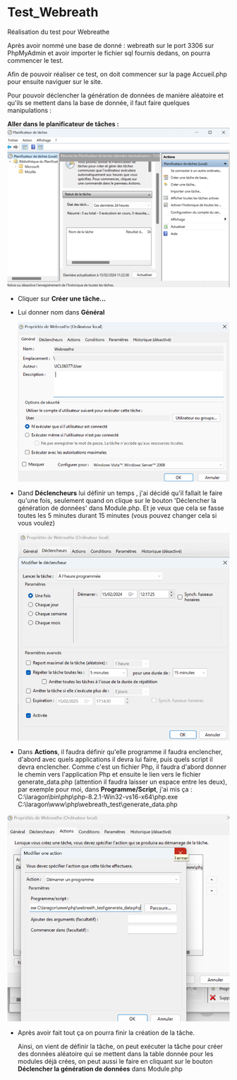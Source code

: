 # Test_Webreath

Réalisation du test pour Webreathe

Après avoir nommé une base de donné : webreath    sur le port 3306 sur PhpMyAdmin et avoir importer le fichier sql fournis dedans, on pourra commencer le test.

Afin de pouvoir réaliser ce test, on doit commencer sur la page Accueil.php pour ensuite naviguer sur le site.

Pour pouvoir déclencher la génération de données de manière aléatoire et qu'ils se mettent dans la base de donnée, il faut faire quelques manipulations :

**Aller dans le planificateur de tâches :** 
![image1](image1.png)

- Cliquer sur **Créer une tâche...**
- Lui donner nom dans **Général**
  
  ![image2](image2.png)
  
- Dand **Déclencheurs** lui définir un temps , j'ai décidé qu'il fallait le faire qu'une fois, seulement quand on  clique sur le bouton 'Déclencher la génération de données' dans Module.php. Et je veux que cela se fasse toutes les 5 minutes durant 15 minutes (vous pouvez changer cela si vous voulez)
  
  ![image3](image3.png)
  
- Dans **Actions**, il faudra définir qu'elle programme il faudra enclencher, d'abord avec quels applications il devra lui faire, puis quels script il devra enclencher. Comme c'est un fichier Php, il faudra d'abord donner le chemin vers l'application Php et ensuite le lien vers le fichier generate_data.php (attention il faudra laisser un espace entre les deux), par exemple pour moi, dans **Programme/Script**, j'ai mis ça : C:\laragon\bin\php\php-8.2.1-Win32-vs16-x64\php.exe C:\laragon\www\php\webreath_test\generate_data.php
  
 ![image4](image4.png)
 
- Après avoir fait tout ça on pourra finir la création de la tâche.

  Ainsi, on vient de définir la tâche, on peut exécuter la tâche pour créer des données aléatoire qui se mettent dans la table donnée pour les modules déjà crées, on peut aussi le faire en cliquant sur le bouton **Déclencher la génération de données** dans Module.php
